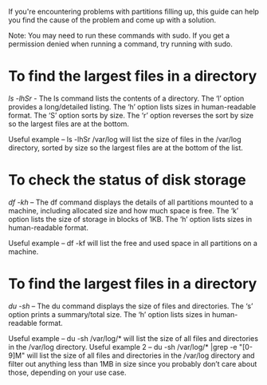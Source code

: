 If you're encountering problems with partitions filling up, this guide can help you find the cause of the problem and come up with a solution.

Note: You may need to run these commands with sudo. If you get a permission denied when running a command, try running with sudo.

# To find the largest files in a directory

_ls -lhSr_  - The ls command lists the contents of a directory. The ‘l’ option provides a long/detailed listing. The ‘h’ option lists sizes in human-readable format. The ‘S’ option sorts by size. The ‘r’ option reverses the sort by size so the largest files are at the bottom.

Useful example – ls -lhSr /var/log will list the size of files in the /var/log directory, sorted by size so the largest files are at the bottom of the list.


# To check the status of disk storage

_df -kh_ – The df command displays the details of all partitions mounted to a machine, including allocated size and how much space is free. The ‘k’ option lists the size of storage in blocks of 1KB. The ‘h’ option lists sizes in human-readable format.

Useful example – df -kf will list the free and used space in all partitions on a machine.


# To find the largest files in a directory

_du -sh_ – The du command displays the size of files and directories. The ‘s’ option prints a summary/total size. The ‘h’ option lists sizes in human-readable format.

Useful example – du -sh /var/log/* will list the size of all files and directories in the /var/log directory.
Useful example 2 – du -sh /var/log/* |grep -e "[0-9]M" will list the size of all files and directories in the /var/log directory and filter out anything less than 1MB in size since you probably don’t care about those, depending on your use case.
